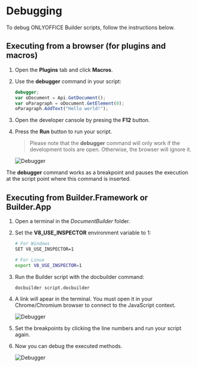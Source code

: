 # Debugging

To debug ONLYOFFICE Builder scripts, follow the instructions below.

## Executing from a browser (for plugins and macros)

1. Open the **Plugins** tab and click **Macros**.
2. Use the **debugger** command in your script:

   ```javascript
   debugger;
   var oDocument = Api.GetDocument();
   var oParagraph = oDocument.GetElement(0);
   oParagraph.AddText("Hello world!");
   ```

3. Open the developer cansole by presing the **F12** button.
4. Press the **Run** button to run your script.

    > Please note that the **debugger** command will only work if the development tools are open. Otherwise, the browser will ignore it.

    ![Debugger](https://api.onlyoffice.com/content/img/docbuilder/builder-debugger.png)

The **debugger** command works as a breakpoint and pauses the execution at the script point where this command is inserted.

## Executing from Builder.Framework or Builder.App

1. Open a terminal in the *DocumentBuilder* folder.
2. Set the **V8_USE_INSPECTOR** environment variable to 1:

   ```bash
   # For Windows
   SET V8_USE_INSPECTOR=1
   ```

   ```bash
   # For Linux
   export V8_USE_INSPECTOR=1
   ```

3. Run the Builder script with the docbuilder command:

   ```bash
   docbuilder script.docbuilder
   ```

4. A link will apear in the terminal. You must open it in your Chrome/Chromium browser to connect to the JavaScript context.

    ![Debugger](https://api.onlyoffice.com/content/img/docbuilder/terminal.png)

5. Set the breakpoints by clicking the line numbers and run your script again.
6. Now you can debug the executed methods.

    ![Debugger](https://api.onlyoffice.com/content/img/docbuilder/devtools.png)
